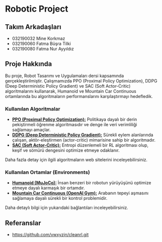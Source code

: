 # Robotic Project

## Takım Arkadaşları

- 032190032 Mine Korkmaz
- 032190060 Fatma Büşra Tilki
- 032190080 Fatma Nur Ayyıldız

## Proje Hakkında

Bu proje, Robot Tasarımı ve Uygulamaları dersi kapsamında gerçekleştirilmiştir. Çalışmamızda PPO (Proximal Policy Optimization), DDPG (Deep Deterministic Policy Gradient) ve SAC (Soft Actor-Critic) algoritmalarını kullanarak, Humanoid ve Mountain Car Continuous ortamlarında bu algoritmaların performanslarını karşılaştırmayı hedefledik.

### Kullanılan Algoritmalar
- [**PPO (Proximal Policy Optimization):**](https://spinningup.openai.com/en/latest/algorithms/ppo.html) Politikaya dayalı bir derin pekiştirmeli öğrenme algoritmasıdır ve denge ile veri verimliliği sağlamayı amaçlar.
- [**DDPG (Deep Deterministic Policy Gradient):**](https://spinningup.openai.com/en/latest/algorithms/ddpg.html) Sürekli eylem alanlarında çalışan, aktör-eleştirmen (actor-critic) mimarisine sahip bir algoritmadır.
- [**SAC (Soft Actor-Critic):**](https://spinningup.openai.com/en/latest/algorithms/sac.html) Entropi düzenlemeli bir RL algoritması olup, keşif ve sömürü dengesini optimize etmeye odaklanır.

Daha fazla detay için ilgili algoritmaların web sitelerini inceleyebilirsiniz.

### Kullanılan Ortamlar (Environments)
- [**Humanoid (MuJoCo):**](https://gymnasium.farama.org/environments/mujoco/humanoid/) İnsan benzeri bir robotun yürüyüşünü optimize etmeye dayalı karmaşık bir ortamdır.
- [**Mountain Car Continuous (OpenAI Gym):**](https://gymnasium.farama.org/environments/classic_control/mountain_car_continuous/) Arabanın tepeyi aşmasını sağlamaya dayalı sürekli bir kontrol problemidir.

Daha detaylı bilgi için yukarıdaki bağlantıları inceleyebilirsiniz.

## Referanslar 
- https://github.com/vwxyzjn/cleanrl.git

